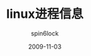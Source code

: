 ---
layout:     post
title:      linux进程信息
subtitle:   
date:       2009-11-03
author:     spin6lock
header-img: img/post-bg-os-metro.jpg
catalog: true
tags:
    - python
---